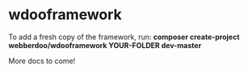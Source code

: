 # wdooframework

To add a fresh copy of the framework, run: <b>composer create-project webberdoo/wdooframework YOUR-FOLDER dev-master</b>

<p>More docs to come!</p>